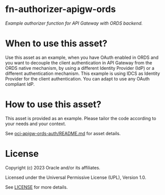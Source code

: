 # fn-authorizer-apigw-ords
 
*Example authorizer function for API Gateway with ORDS backend.*
 
# When to use this asset?
 
Use this asset as an example, when you have OAuth enabled in ORDS and you want to decouple the client authentication in API Gateway from the ORDS native mechanism, by using a different Identity Provider (IdP) or a different authentication mechanism. This example is using IDCS as Identity Provider for the client authentication. You can adapt to use any OAuth compliant IdP.
 
# How to use this asset?
 
This asset is provided as an example. Please tailor the code according to your needs and your context.

See [oci-apigw-ords-auth/README.md](files/oci-apigw-ords-auth/README.md) for asset details.
 
# License

Copyright (c) 2023 Oracle and/or its affiliates.

Licensed under the Universal Permissive License (UPL), Version 1.0.

See [LICENSE](https://github.com/oracle-devrel/technology-engineering/blob/main/LICENSE) for more details.
